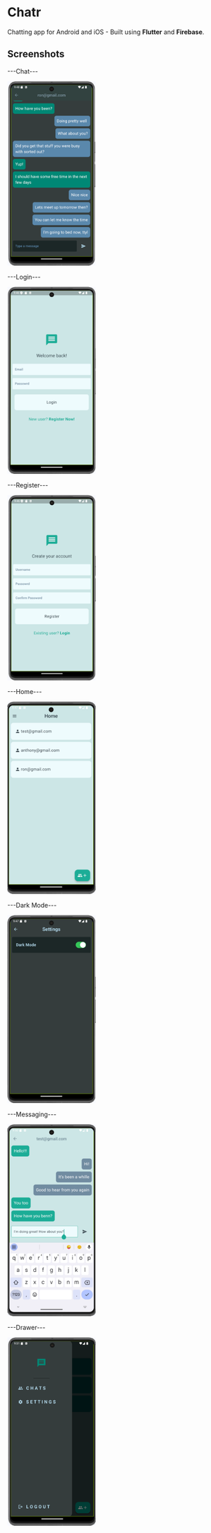 # Chatr

Chatting app for Android and iOS - Built using <b>Flutter</b> and <b>Firebase</b>.

## Screenshots


---Chat---

<img src="https://github.com/Oziach/Chatr---Flutter-Chatting-App/blob/main/screenshots/chatroom.png" width=200em>

<br>

---Login---

<img src="https://github.com/Oziach/Chatr---Flutter-Chatting-App/blob/main/screenshots/login.png" width=200em>


<br>

---Register---

<img src="https://github.com/Oziach/Chatr---Flutter-Chatting-App/blob/main/screenshots/register.png" width=200em>


<br>

---Home---

<img src="https://github.com/Oziach/Chatr---Flutter-Chatting-App/blob/main/screenshots/home.png" width=200em>

<br>

---Dark Mode---

<img src="https://github.com/Oziach/Chatr---Flutter-Chatting-App/blob/main/screenshots/darkMode.png" width=200em>

<br>

---Messaging---

<img src="https://github.com/Oziach/Chatr---Flutter-Chatting-App/blob/main/screenshots/messaging.png" width=200em>

<br>

---Drawer---

<img src="https://github.com/Oziach/Chatr---Flutter-Chatting-App/blob/main/screenshots/drawer.png" width=200em>
